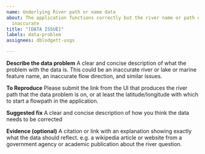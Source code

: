 ```yaml
---
name: Underlying River path or name data
about: The application functions correctly but the river name or path or shape is
  inaccurate
title: "[DATA ISSUE]"
labels: data-problem
assignees: dblodgett-usgs

---
```


**Describe the data problem**
A clear and concise description of what the problem with the data is. This could be an inaccurate river or lake or marine feature name, an inaccurate flow direction, and similar issues.

**To Reproduce**
Please submit the link from the UI that produces the river path that the data problem is on, or at least the latitude/longitude with which to start a flowpath in the application.

**Suggested fix**
A clear and concise description of how you think the data needs to be corrected

**Evidence (optional)**
A citation or link with an explanation showing exactly what the data should reflect. e.g. a wikipedia article or website from a government agency or academic publication about the river question.
